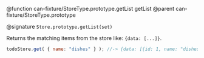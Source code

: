 @function can-fixture/StoreType.prototype.getList getList
@parent can-fixture/StoreType.prototype

@signature `Store.prototype.getList(set)`

  Returns the matching items from the store like: `{data: [...]}`.

  ```js
  todoStore.get( { name: "dishes" } ); //-> {data: [{id: 1, name: "dishes"}]}
  ```
